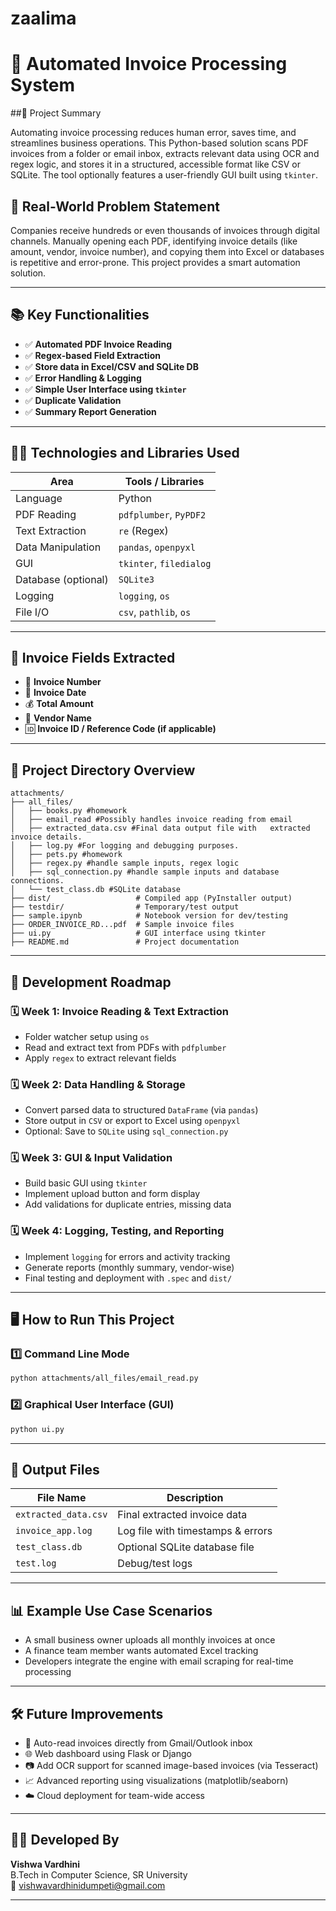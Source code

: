 # zaalima

# 🧾 Automated Invoice Processing System

##🚀 Project Summary

Automating invoice processing reduces human error, saves time, and streamlines business operations. This Python-based solution scans PDF invoices from a folder or email inbox, extracts relevant data using OCR and regex logic, and stores it in a structured, accessible format like CSV or SQLite. The tool optionally features a user-friendly GUI built using `tkinter`.

 ## 💼  Real-World Problem Statement

Companies receive hundreds or even thousands of invoices through digital channels. Manually opening each PDF, identifying invoice details (like amount, vendor, invoice number), and copying them into Excel or databases is repetitive and error-prone. This project provides a smart automation solution.

---

## 📚 Key Functionalities

- ✅ **Automated PDF Invoice Reading**
- ✅ **Regex-based Field Extraction**
- ✅ **Store data in Excel/CSV and SQLite DB**
- ✅ **Error Handling & Logging**
- ✅ **Simple User Interface using `tkinter`**
- ✅ **Duplicate Validation**
- ✅ **Summary Report Generation**

---

## 🧑‍💻 Technologies and Libraries Used

| Area                  | Tools / Libraries                          |
|-----------------------|---------------------------------------------|
| Language              | Python                                      |
| PDF Reading           | `pdfplumber`, `PyPDF2`                      |
| Text Extraction       | `re` (Regex)                                |
| Data Manipulation     | `pandas`, `openpyxl`                        |
| GUI                   | `tkinter`, `filedialog`                     |
| Database (optional)   | `SQLite3`                                   |
| Logging               | `logging`, `os`                             |
| File I/O              | `csv`, `pathlib`, `os`                      |

---

## 🧾 Invoice Fields Extracted

- 📄 **Invoice Number**
- 📅 **Invoice Date**
- 💰 **Total Amount**
- 🏢 **Vendor Name**
- 🆔 **Invoice ID / Reference Code (if applicable)**

---

## 🧱 Project Directory Overview

```
attachments/
├── all_files/
│   ├── books.py #homework
│   ├── email_read #Possibly handles invoice reading from email
│   ├── extracted_data.csv #Final data output file with   extracted invoice details.
│   ├── log.py #For logging and debugging purposes.
│   ├── pets.py #homework
│   ├── regex.py #handle sample inputs, regex logic
│   ├── sql_connection.py #handle sample inputs and database connections.
│   └── test_class.db #SQLite database
├── dist/                   # Compiled app (PyInstaller output)
├── testdir/                # Temporary/test output
├── sample.ipynb            # Notebook version for dev/testing
├── ORDER_INVOICE_RD...pdf  # Sample invoice files
├── ui.py                   # GUI interface using tkinter
├── README.md               # Project documentation
```

---

## 📆 Development Roadmap

### 🗓️ Week 1: Invoice Reading & Text Extraction
- Folder watcher setup using `os`
- Read and extract text from PDFs with `pdfplumber`
- Apply `regex` to extract relevant fields

### 🗓️ Week 2: Data Handling & Storage
- Convert parsed data to structured `DataFrame` (via `pandas`)
- Store output in `CSV` or export to Excel using `openpyxl`
- Optional: Save to `SQLite` using `sql_connection.py`

### 🗓️ Week 3: GUI & Input Validation
- Build basic GUI using `tkinter`
- Implement upload button and form display
- Add validations for duplicate entries, missing data

### 🗓️ Week 4: Logging, Testing, and Reporting
- Implement `logging` for errors and activity tracking
- Generate reports (monthly summary, vendor-wise)
- Final testing and deployment with `.spec` and `dist/`

---

## 🖥️ How to Run This Project

### 1️⃣ Command Line Mode

```bash
python attachments/all_files/email_read.py
```

### 2️⃣ Graphical User Interface (GUI)

```bash
python ui.py
```

---

## 📁 Output Files

| File Name             | Description                                |
|-----------------------|--------------------------------------------|
| `extracted_data.csv`  | Final extracted invoice data               |
| `invoice_app.log`     | Log file with timestamps & errors          |
| `test_class.db`       | Optional SQLite database file              |
| `test.log`            | Debug/test logs                            |

---

## 📊 Example Use Case Scenarios

- A small business owner uploads all monthly invoices at once
- A finance team member wants automated Excel tracking
- Developers integrate the engine with email scraping for real-time processing

---

## 🛠️ Future Improvements

- 📧 Auto-read invoices directly from Gmail/Outlook inbox
- 🌐 Web dashboard using Flask or Django
- 📷 Add OCR support for scanned image-based invoices (via Tesseract)
- 📈 Advanced reporting using visualizations (matplotlib/seaborn)
- ☁️ Cloud deployment for team-wide access

---

## 👨‍💻 Developed By

**Vishwa Vardhini**  
B.Tech in Computer Science, SR University  
📧 [vishwavardhinidumpeti@gmail.com](mailto:vishwavardhinidumpeti@gmail.com)

---
